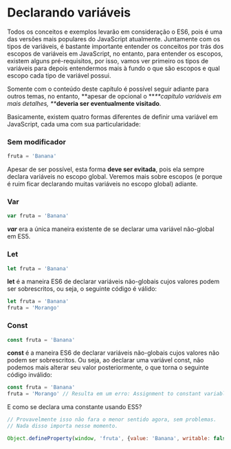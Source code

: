 # Declarando variáveis

Todos os conceitos e exemplos levarão em consideração o ES6, pois é uma das versões mais populares do JavaScript atualmente. Juntamente com os tipos de variáveis, é bastante importante entender os conceitos por trás dos escopos de variáveis em JavaScript, no entanto, para entender os escopos, existem alguns pré-requisitos, por isso, vamos ver primeiro os tipos de variáveis para depois entendermos mais à fundo o que são escopos e qual escopo cada tipo de variável possui.

Somente com o conteúdo deste capítulo é possível seguir adiante para outros temas, no entanto, **apesar de opcional o **_**capítulo variáveis em mais detalhes, **_**deveria ser eventualmente visitado**.

Basicamente, existem quatro formas diferentes de definir uma variável em JavaScript, cada uma com sua particularidade:

### Sem modificador

```js
fruta = 'Banana'
```

Apesar de ser possível, esta forma **deve ser evitada**, pois ela sempre declara variáveis no escopo global. Veremos mais sobre escopos \(e porque é ruim ficar declarando muitas variáveis no escopo global\) adiante.

### Var

```js
var fruta = 'Banana'
```

_**var**_ era a única maneira existente de se declarar uma variável não-global em ES5.

### Let

```js
let fruta = 'Banana'
```

**let** é a maneira ES6 de declarar variáveis não-globais cujos valores podem ser sobrescritos, ou seja, o seguinte código é válido:

```js
let fruta = 'Banana'
fruta = 'Morango'
```

### Const

```js
const fruta = 'Banana'
```

**const** é a maneira ES6 de declarar variáveis não-globais cujos valores não podem ser sobrescritos. Ou seja, ao declarar uma variável const, não podemos mais alterar seu valor posteriormente, o que torna o seguinte código inválido:

```js
const fruta = 'Banana'
fruta = 'Morango' // Resulta em um erro: Assignment to constant variable
```

E como se declara uma constante usando ES5?

```js
// Provavelmente isso não fara o menor sentido agora, sem problemas. 
// Nada disso importa nesse momento.

Object.defineProperty(window, 'fruta', {value: 'Banana', writable: false})
```



